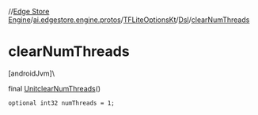 //[Edge Store Engine](../../../../index.md)/[ai.edgestore.engine.protos](../../index.md)/[TFLiteOptionsKt](../index.md)/[Dsl](index.md)/[clearNumThreads](clear-num-threads.md)

# clearNumThreads

[androidJvm]\

final [Unit](https://kotlinlang.org/api/latest/jvm/stdlib/kotlin/-unit/index.html)[clearNumThreads](clear-num-threads.md)()

<code>optional int32 numThreads = 1;</code>
